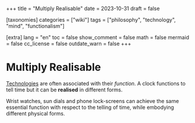 +++
title = "Multiply Realisable"
date = 2023-10-31
draft = false

[taxonomies]
categories = ["wiki"]
tags = ["philosophy", "technology", "mind", "functionalism"]

[extra]
lang = "en"
toc = false
show_comment = false
math = false
mermaid = false
cc_license = false
outdate_warn = false
+++

# Multiply Realisable

[Technologies](@/wiki/technologies.md) are often associated with their
*function*.
A clock functions to tell time but it can be **realised** in different
forms.

Wrist watches, sun dials and phone lock-screens can achieve the same
essential function with respect to the telling of time, while
embodying different physical forms.
